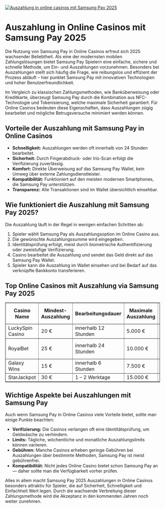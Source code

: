 [![Auszahlung in online casinos mit Samsung Pay 2025](https://123-caf.pages.dev/gitsignup.png)](https://vrmoo.ru/Bt82HjjY)

<h1>Auszahlung in Online Casinos mit Samsung Pay 2025</h1> <p>Die Nutzung von Samsung Pay in Online Casinos erfreut sich 2025 wachsender Beliebtheit. Als eine der modernsten mobilen Zahlungslösungen bietet Samsung Pay Spielern eine einfache, sichere und schnelle Methode, um Ein- und Auszahlungen vorzunehmen. Besonders bei Auszahlungen stellt sich häufig die Frage, wie reibungslos und effizient der Prozess abläuft – hier punktet Samsung Pay mit innovativen Technologien und hoher Benutzerfreundlichkeit.</p>  <p>Im Vergleich zu klassischen Zahlungsmethoden, wie Banküberweisung oder Kreditkarte, überzeugt Samsung Pay durch die Kombination aus NFC-Technologie und Tokenisierung, welche maximale Sicherheit garantiert. Für Online Casinos bedeuten diese Eigenschaften, dass Auszahlungen zügig bearbeitet und mögliche Betrugsversuche minimiert werden können.</p>  <h2>Vorteile der Auszahlung mit Samsung Pay in Online Casinos</h2> <ul>   <li><strong>Schnelligkeit:</strong> Auszahlungen werden oft innerhalb von 24 Stunden bearbeitet.</li>   <li><strong>Sicherheit:</strong> Durch Fingerabdruck- oder Iris-Scan erfolgt die Verifizierung zuverlässig.</li>   <li><strong>Komfort:</strong> Direkte Überweisung auf das Samsung Pay Wallet, kein Umweg über externe Zahlungsdienstleister.</li>   <li><strong>Kompatibilität:</strong> Funktioniert auf den meisten modernen Smartphones, die Samsung Pay unterstützen.</li>   <li><strong>Transparenz:</strong> Alle Transaktionen sind im Wallet übersichtlich einsehbar.</li> </ul>  <h2>Wie funktioniert die Auszahlung mit Samsung Pay 2025?</h2> <p>Die Auszahlung läuft in der Regel in wenigen einfachen Schritten ab:</p> <ol>   <li>Spieler wählt Samsung Pay als Auszahlungsoption im Online Casino aus.</li>   <li>Die gewünschte Auszahlungssumme wird eingegeben.</li>   <li>Identitätsprüfung erfolgt, meist durch biometrische Authentifizierung oder zweistufige Verifizierung.</li>   <li>Casino bearbeitet die Auszahlung und sendet das Geld direkt auf das Samsung Pay Wallet.</li>   <li>Spieler kann die Auszahlung im Wallet einsehen und bei Bedarf auf das verknüpfte Bankkonto transferieren.</li> </ol>  <h2>Top Online Casinos mit Auszahlung via Samsung Pay 2025</h2> <table border="1" cellpadding="8" cellspacing="0">   <thead>     <tr>       <th>Casino Name</th>       <th>Mindest-Auszahlung</th>       <th>Bearbeitungsdauer</th>       <th>Maximale Auszahlung</th>       <th>Bonus für Samsung Pay Nutzer</th>     </tr>   </thead>   <tbody>     <tr>       <td>LuckySpin Casino</td>       <td>20 €</td>       <td>innerhalb 12 Stunden</td>       <td>5.000 €</td>       <td>10% Cashback</td>     </tr>     <tr>       <td>RoyalBet</td>       <td>25 €</td>       <td>innerhalb 24 Stunden</td>       <td>10.000 €</td>       <td>Freispiele bei jeder Auszahlung</td>     </tr>     <tr>       <td>Galaxy Wins</td>       <td>15 €</td>       <td>innerhalb 6 Stunden</td>       <td>7.500 €</td>       <td>Exklusive Bonuscodes</td>     </tr>     <tr>       <td>StarJackpot</td>       <td>30 €</td>       <td>1 – 2 Werktage</td>       <td>15.000 €</td>       <td>VIP-Rabatte</td>     </tr>   </tbody> </table>  <h2>Wichtige Aspekte bei Auszahlungen mit Samsung Pay</h2> <p>Auch wenn Samsung Pay in Online Casinos viele Vorteile bietet, sollte man einige Punkte beachten:</p> <ul>   <li><strong>Verifizierung:</strong> Die Casinos verlangen oft eine Identitätsprüfung, um Geldwäsche zu verhindern.</li>   <li><strong>Limits:</strong> Tägliche, wöchentliche und monatliche Auszahlungslimits können variieren.</li>   <li><strong>Gebühren:</strong> Manche Casinos erheben geringe Gebühren bei Auszahlungen über bestimmte Methoden, Samsung Pay ist meist gebührenfrei.</li>   <li><strong>Kompatibilität:</strong> Nicht jedes Online Casino bietet schon Samsung Pay an — daher sollte man die Verfügbarkeit vorher prüfen.</li> </ul>  <p>Alles in allem macht Samsung Pay 2025 Auszahlungen in Online Casinos besonders attraktiv für Spieler, die auf Sicherheit, Schnelligkeit und Einfachheit Wert legen. Durch die wachsende Verbreitung dieser Zahlungsmethode wird die Akzeptanz in den kommenden Jahren noch weiter zunehmen.</p>